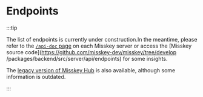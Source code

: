 # Endpoints

:::tip

The list of endpoints is currently under construction.In the meantime, please refer to the [`/api-doc` page](x-mi-web://api-doc) on each Misskey server or access the [Misskey source code](https://github.com/misskey-dev/misskey/tree/develop /packages/backend/src/server/api/endpoints) for some insights.

The [legacy version of Misskey Hub](https://legacy.misskey-hub.net/docs/api/endpoints.html) is also available, although some information is outdated.

:::
